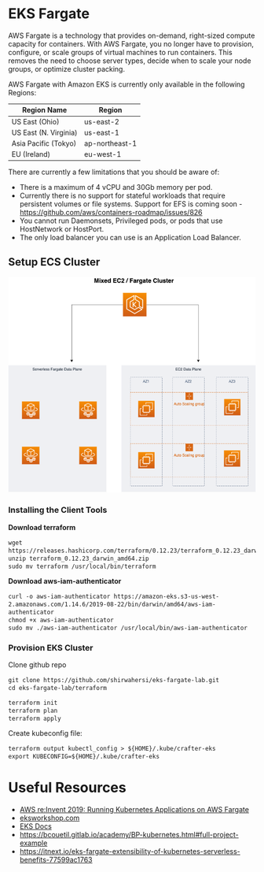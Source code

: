 # EKS Fargate

AWS Fargate is a technology that provides on-demand, right-sized compute capacity for containers. With AWS Fargate, you no longer have to provision, configure, or scale groups of virtual machines to run containers. This removes the need to choose server types, decide when to scale your node groups, or optimize cluster packing.

AWS Fargate with Amazon EKS is currently only available in the following Regions:

| Region Name | Region |
|---|---|
| US East (Ohio) | us-east-2 |
| US East (N. Virginia) | us-east-1 |
| Asia Pacific (Tokyo) | ap-northeast-1 |
| EU (Ireland) | eu-west-1 |

There are currently a few limitations that you should be aware of:

* There is a maximum of 4 vCPU and 30Gb memory per pod.
* Currently there is no support for stateful workloads that require persistent volumes or file systems. Support for EFS is coming soon - https://github.com/aws/containers-roadmap/issues/826
* You cannot run Daemonsets, Privileged pods, or pods that use HostNetwork or HostPort.
* The only load balancer you can use is an Application Load Balancer.


## Setup ECS Cluster

![](assets/fargate-mix.png)

### Installing the Client Tools

**Download terraform**

```
wget https://releases.hashicorp.com/terraform/0.12.23/terraform_0.12.23_darwin_amd64.zip
unzip terraform_0.12.23_darwin_amd64.zip
sudo mv terraform /usr/local/bin/terraform
```

**Download aws-iam-authenticator**

```
curl -o aws-iam-authenticator https://amazon-eks.s3-us-west-2.amazonaws.com/1.14.6/2019-08-22/bin/darwin/amd64/aws-iam-authenticator
chmod +x aws-iam-authenticator
sudo mv ./aws-iam-authenticator /usr/local/bin/aws-iam-authenticator
```

### Provision EKS Cluster

Clone github repo

```
git clone https://github.com/shirwahersi/eks-fargate-lab.git
cd eks-fargate-lab/terraform
```

```
terraform init
terraform plan
terraform apply
```

Create kubeconfig file:

```
terraform output kubectl_config > ${HOME}/.kube/crafter-eks
export KUBECONFIG=${HOME}/.kube/crafter-eks
```


# Useful Resources

* [AWS re:Invent 2019: Running Kubernetes Applications on AWS Fargate](https://www.youtube.com/watch?v=m-3tMXmWWQw)
* [eksworkshop.com](https://eksworkshop.com/)
* [EKS Docs](https://docs.aws.amazon.com/eks/latest/userguide/what-is-eks.html)
* https://bcouetil.gitlab.io/academy/BP-kubernetes.html#full-project-example
* https://itnext.io/eks-fargate-extensibility-of-kubernetes-serverless-benefits-77599ac1763



